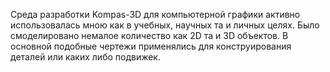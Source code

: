 Среда разработки Kompas-3D для компьютерной графики активно использовалась мною как в учебных, научных та и личных целях. Было смоделировано немалое количество как 2D та и 3D объектов. В основной подобные чертежи применялись для конструирования деталей или каких либо подвижек. 
